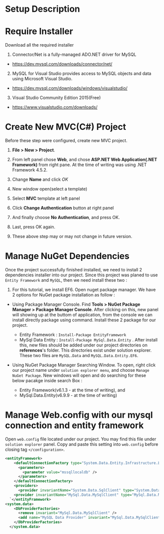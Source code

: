 # Setup Description

# Require Installer
Download all the required installer

1) Connector/Net is a fully-managed ADO.NET driver for MySQL
 - https://dev.mysql.com/downloads/connector/net/
 
2) MySQL for Visual Studio provides access to MySQL objects and data using Microsoft Visual Studio.
 - https://dev.mysql.com/downloads/windows/visualstudio/
 
3) Visual Studio Community Edition 2015(Free)
 - https://www.visualstudio.com/downloads/
 
 
# Create New MVC(C#) Project
Before these step were configured, create new MVC project. 

1) **File > New > Project**. 

2) From left panel chose **Web**, and chose **ASP.NET Web Application(.NET Framework)** from right pane. At the time of writing was using .NET Framework 4.5.2. 

3) Change **Name** and click *OK*

4) New window open(select a template)

5) Select **MVC** template at left panel

6) Click **Change Authentication** button at right panel

7) And finally choose **No Authentication**, and press OK.

8) Last, press OK again.

9) These above step may or may not change in future version.

# Manage NuGet Dependencies
Once the project successfully finished installed, we need to install 2 dependencies installer into our project. Since this project was planed to use `Entity Framework` and `MySQL`, then we need install these two :

1) For this tutorial, we install EF6. Open nuget package manager. We have 2 options for NuGet package installation as follow :
  - Using Package Manager Console. Find **Tools > NuGet Package Manager > Package Manager Console**. After clicking on this, new panel will showing up at the buttom of application, from the console we can install directly package using command. Install these 2 package for our project.
    - Entity Framework : `Install-Package EntityFramework`
    - MySql Data Entity : `Install-Package MySql.Data.Entity` . After install this, new files should be added under our project directories on **references**'s folder. This directories exist under solution explorer. These two files are `MySQL.Data` and `MySQL.Data.Entity.EF6`.
    
  - Using NuGet Package Manager Searching Window. To open, right click our project name under `solution explorer menu`, and choose `Manage NuGet Package`. New windows will open and do searching for these below pacakge inside search Box :
    - Entity Framework(v6.1.3 - at the time of writing), and
    - MySql.Data.Entity(v6.9.9 - at the time of writing)
    
# Manage Web.config with our mysql connection and entity framework
Open `web.config` file located under our project. You may find this file under `solution explorer` panel. Copy and paste this setting into `web.config` before closing tag `</configuration>`.

```xml
<entityFramework>
    <defaultConnectionFactory type="System.Data.Entity.Infrastructure.LocalDbConnectionFactory, EntityFramework">
      <parameters>
        <parameter value="mssqllocaldb" />
      </parameters>
    </defaultConnectionFactory>
    <providers>
      <provider invariantName="System.Data.SqlClient" type="System.Data.Entity.SqlServer.SqlProviderServices, EntityFramework.SqlServer" />
    <provider invariantName="MySql.Data.MySqlClient" type="MySql.Data.MySqlClient.MySqlProviderServices, MySql.Data.Entity.EF6, Version=6.9.9.0, Culture=neutral, PublicKeyToken=c5687fc88969c44d"></provider></providers>
  `</entityFramework>
<system.data>
    <DbProviderFactories>
      <remove invariant="MySql.Data.MySqlClient" />
      <add name="MySQL Data Provider" invariant="MySql.Data.MySqlClient" description=".Net Framework Data Provider for MySQL" type="MySql.Data.MySqlClient.MySqlClientFactory, MySql.Data, Version=6.9.9.0, Culture=neutral, PublicKeyToken=c5687fc88969c44d" />
    </DbProviderFactories>
  </system.data>
```
